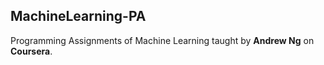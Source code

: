 ## MachineLearning-PA
Programming Assignments of Machine Learning taught by **Andrew Ng** on **Coursera**.



